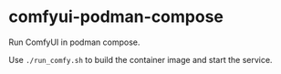# comfyui-podman-compose
Run ComfyUI in podman compose.

Use `./run_comfy.sh` to build the container image and start the service.
